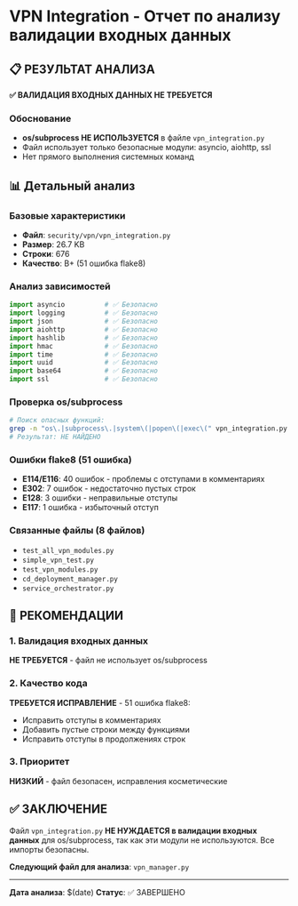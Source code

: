 # VPN Integration - Отчет по анализу валидации входных данных

## 📋 РЕЗУЛЬТАТ АНАЛИЗА

**✅ ВАЛИДАЦИЯ ВХОДНЫХ ДАННЫХ НЕ ТРЕБУЕТСЯ**

### Обоснование
- **os/subprocess НЕ ИСПОЛЬЗУЕТСЯ** в файле `vpn_integration.py`
- Файл использует только безопасные модули: asyncio, aiohttp, ssl
- Нет прямого выполнения системных команд

## 📊 Детальный анализ

### Базовые характеристики
- **Файл**: `security/vpn/vpn_integration.py`
- **Размер**: 26.7 KB
- **Строки**: 676
- **Качество**: B+ (51 ошибка flake8)

### Анализ зависимостей
```python
import asyncio          # ✅ Безопасно
import logging          # ✅ Безопасно  
import json             # ✅ Безопасно
import aiohttp          # ✅ Безопасно
import hashlib          # ✅ Безопасно
import hmac             # ✅ Безопасно
import time             # ✅ Безопасно
import uuid             # ✅ Безопасно
import base64           # ✅ Безопасно
import ssl              # ✅ Безопасно
```

### Проверка os/subprocess
```bash
# Поиск опасных функций:
grep -n "os\.|subprocess\.|system\(|popen\(|exec\(" vpn_integration.py
# Результат: НЕ НАЙДЕНО
```

### Ошибки flake8 (51 ошибка)
- **E114/E116**: 40 ошибок - проблемы с отступами в комментариях
- **E302**: 7 ошибок - недостаточно пустых строк
- **E128**: 3 ошибки - неправильные отступы
- **E117**: 1 ошибка - избыточный отступ

### Связанные файлы (8 файлов)
- `test_all_vpn_modules.py`
- `simple_vpn_test.py` 
- `test_vpn_modules.py`
- `cd_deployment_manager.py`
- `service_orchestrator.py`

## 🎯 РЕКОМЕНДАЦИИ

### 1. Валидация входных данных
**НЕ ТРЕБУЕТСЯ** - файл не использует os/subprocess

### 2. Качество кода
**ТРЕБУЕТСЯ ИСПРАВЛЕНИЕ** - 51 ошибка flake8:
- Исправить отступы в комментариях
- Добавить пустые строки между функциями
- Исправить отступы в продолжениях строк

### 3. Приоритет
**НИЗКИЙ** - файл безопасен, исправления косметические

## ✅ ЗАКЛЮЧЕНИЕ

Файл `vpn_integration.py` **НЕ НУЖДАЕТСЯ в валидации входных данных** для os/subprocess, так как эти модули не используются. Все импорты безопасны.

**Следующий файл для анализа**: `vpn_manager.py`

---
**Дата анализа**: $(date)
**Статус**: ✅ ЗАВЕРШЕНО
